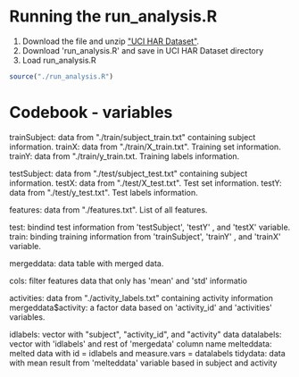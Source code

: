 # Running the run_analysis.R

 1. Download the file and unzip ["UCI HAR Dataset"](https://d396qusza40orc.cloudfront.net/getdata%2Fprojectfiles%2FUCI%20HAR%20Dataset.zip).
 2. Download 'run_analysis.R' and save in UCI HAR Dataset directory
 3. Load run_analysis.R
 ```R 
 source("./run_analysis.R") 
 ```

# Codebook - variables

trainSubject: data from "./train/subject_train.txt" containing subject information. 
trainX: data from "./train/X_train.txt". Training set information.
trainY: data from "./train/y_train.txt. Training labels information.

testSubject: data from "./test/subject_test.txt" containing subject information. 
testX: data from "./test/X_test.txt". Test set information.
testY: data from "./test/y_test.txt". Test labels information.

features: data from "./features.txt". List of all features.

test: bindind test information from 'testSubject', 'testY' , and 'testX' variable.
train: binding training information from 'trainSubject', 'trainY' , and 'trainX' variable.

mergeddata: data table with merged data.

cols: filter features data that only has 'mean' and 'std' informatio

activities: data from "./activity_labels.txt" containing activity information
mergeddata$activity: a factor data based on 'activity_id' and 'activities' variables.

idlabels: vector with "subject", "activity_id", and "activity" data
datalabels: vector with 'idlabels' and rest of 'mergedata' column name
melteddata: melted data with id = idlabels and  measure.vars = datalabels
tidydata: data with mean result from 'melteddata' variable based in subject and activity



